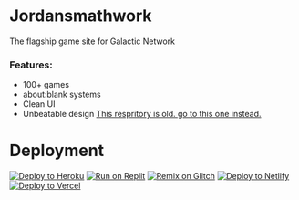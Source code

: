 # Jordansmathwork
The flagship game site for Galactic Network
### Features:
- 100+ games
- about:blank systems
- Clean UI
- Unbeatable design
<a href="https://github.com/GalacticNetwork/jordansmathwork-v3">This respritory is old. go to this one instead.</a>
# Deployment
<a target="_blank" href="https://heroku.com/deploy/?template=https://github.com/GalacticNetwork/jordansmathwork-v2.5"><img alt="Deploy to Heroku" src="https://binbashbanana.github.io/deploy-buttons/buttons/remade/heroku.svg"></a>
<a target="_blank" href="https://replit.com/github/GalacticNetwork/jordansmathwork-v2.5"><img alt="Run on Replit" src="https://binbashbanana.github.io/deploy-buttons/buttons/remade/replit.svg"></a>
<a target="_blank" href="https://glitch.com/edit/#!/import/git?url=https://github.com/GalacticNetwork/jordansmathwork-v2.5"><img alt="Remix on Glitch" src="https://binbashbanana.github.io/deploy-buttons/buttons/remade/glitch.svg"></a>
<a target="_blank" href="https://app.netlify.com/start/deploy?repository=https://github.com/GalacticNetwork/jordansmathwork-v2.5"><img alt="Deploy to Netlify" src="https://binbashbanana.github.io/deploy-buttons/buttons/remade/netlify.svg"></a>
<a target="_blank" href="https://vercel.com/new/clone?repository-url=https://github.com/GalacticNetwork/jordansmathwork-v2.5"><img alt="Deploy to Vercel" src="https://binbashbanana.github.io/deploy-buttons/buttons/remade/vercel.svg"></a>
